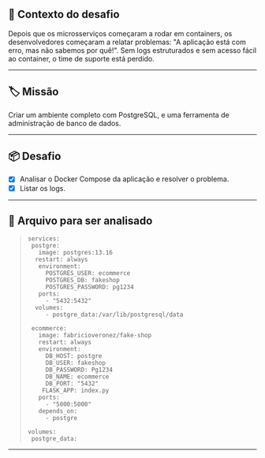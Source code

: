 ## 📝 Contexto do desafio

Depois que os microsserviços começaram a rodar em containers, os desenvolvedores começaram a relatar problemas: "A aplicação está com erro, mas não sabemos por quê!". Sem logs estruturados e sem acesso fácil ao container, o time de suporte está perdido.

---

## 🏷️ Missão

Criar um ambiente completo com PostgreSQL, e uma ferramenta de administração de banco de dados.

---

## 📦️ Desafio

- [x] Analisar o Docker Compose da aplicação e resolver o problema.
- [x] Listar os logs.

---

## 📌 Arquivo para ser analisado

> ```console
> services:
>  postgre:
>    image: postgres:13.16
>   restart: always
>    environment:
>      POSTGRES_USER: ecommerce
>      POSTGRES_DB: fakeshop
>      POSTGRES_PASSWORD: pg1234
>    ports:
>      - "5432:5432"
>   volumes:
>      - postgre_data:/var/lib/postgresql/data
>
>  ecommerce:
>    image: fabricioveronez/fake-shop
>    restart: always
>    environment:
>      DB_HOST: postgre
>      DB_USER: fakeshop
>      DB_PASSWORD: Pg1234
>      DB_NAME: ecommerce
>      DB_PORT: "5432"
>     FLASK_APP: index.py
>    ports:
>      - "5000:5000"
>    depends_on:
>      - postgre
>
> volumes:
>  postgre_data:
> ```

---